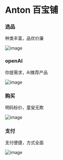 # Anton 百宝铺

### 选品

种类丰富，品优价廉

![image](https://github.com/user-attachments/assets/fe0991cf-b66e-4092-bd2a-b99aeefce24a)

### openAI

你提需求，AI推荐产品

![image](https://github.com/user-attachments/assets/0c621196-9dfe-4fd4-b2d1-bc7b1d720a85)

### 购买

明码标价，童叟无欺

![image](https://github.com/user-attachments/assets/fb44b9d1-dcfe-4a31-b4a7-f8519073a6e7)

### 支付

支付便捷，方式全面

![image](https://github.com/user-attachments/assets/6d37f66c-368b-4006-b366-88d0f31559e8)

